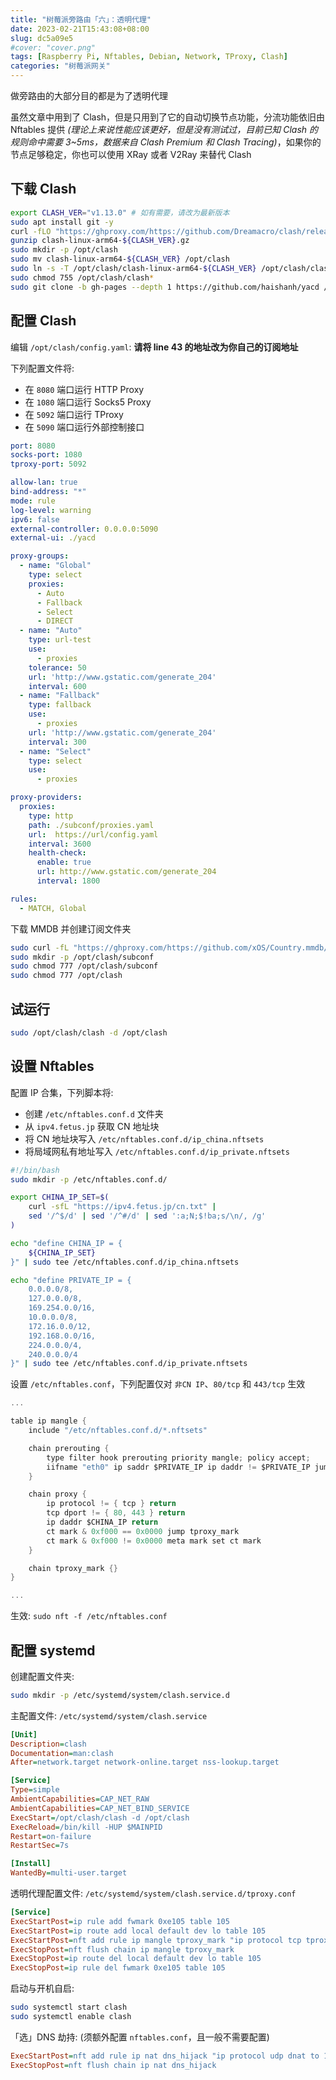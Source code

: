 ```yaml
---
title: "树莓派旁路由「六」：透明代理"
date: 2023-02-21T15:43:08+08:00
slug: dc5a09e5
#cover: "cover.png"
tags: [Raspberry Pi, Nftables, Debian, Network, TProxy, Clash]
categories: "树莓派网关"
---
```


做旁路由的大部分目的都是为了透明代理

<!--more-->

虽然文章中用到了 Clash，但是只用到了它的自动切换节点功能，分流功能依旧由 Nftables 提供 *(理论上来说性能应该更好，但是没有测试过，目前已知 Clash 的规则命中需要 3~5ms，数据来自 Clash Premium 和 Clash Tracing)*，如果你的节点足够稳定，你也可以使用 XRay 或者 V2Ray 来替代 Clash

## 下载 Clash

```bash
export CLASH_VER="v1.13.0" # 如有需要，请改为最新版本
sudo apt install git -y
curl -fLO "https://ghproxy.com/https://github.com/Dreamacro/clash/releases/download/${CLASH_VER}/clash-linux-arm64-${CLASH_VER}.gz"
gunzip clash-linux-arm64-${CLASH_VER}.gz
sudo mkdir -p /opt/clash
sudo mv clash-linux-arm64-${CLASH_VER} /opt/clash
sudo ln -s -T /opt/clash/clash-linux-arm64-${CLASH_VER} /opt/clash/clash
sudo chmod 755 /opt/clash/clash*
sudo git clone -b gh-pages --depth 1 https://github.com/haishanh/yacd /opt/clash/yacd
```

## 配置 Clash

编辑 `/opt/clash/config.yaml`: **请将 line 43 的地址改为你自己的订阅地址**

下列配置文件将:

- 在 `8080` 端口运行 HTTP Proxy
- 在 `1080` 端口运行 Socks5 Proxy
- 在 `5092` 端口运行 TProxy
- 在 `5090` 端口运行外部控制接口

```yaml
port: 8080
socks-port: 1080
tproxy-port: 5092

allow-lan: true
bind-address: "*"
mode: rule
log-level: warning
ipv6: false
external-controller: 0.0.0.0:5090
external-ui: ./yacd

proxy-groups:
  - name: "Global"
    type: select
    proxies:
      - Auto
      - Fallback
      - Select
      - DIRECT
  - name: "Auto"
    type: url-test
    use:
      - proxies
    tolerance: 50
    url: 'http://www.gstatic.com/generate_204'
    interval: 600
  - name: "Fallback"
    type: fallback
    use:
      - proxies
    url: 'http://www.gstatic.com/generate_204'
    interval: 300
  - name: "Select"
    type: select
    use:
      - proxies

proxy-providers:
  proxies:
    type: http
    path: ./subconf/proxies.yaml
    url:  https://url/config.yaml
    interval: 3600
    health-check:
      enable: true
      url: http://www.gstatic.com/generate_204
      interval: 1800

rules:
  - MATCH, Global
```

下载 MMDB 并创建订阅文件夹

```bash
sudo curl -fL "https://ghproxy.com/https://github.com/xOS/Country.mmdb/releases/latest/download/Country.mmdb" -o /opt/clash/Country.mmdb
sudo mkdir -p /opt/clash/subconf
sudo chmod 777 /opt/clash/subconf
sudo chmod 777 /opt/clash
```

## 试运行

```bash
sudo /opt/clash/clash -d /opt/clash
```

## 设置 Nftables

配置 IP 合集，下列脚本将:

- 创建 `/etc/nftables.conf.d` 文件夹
- 从 `ipv4.fetus.jp` 获取 CN 地址块
- 将 CN 地址块写入 `/etc/nftables.conf.d/ip_china.nftsets`
- 将局域网私有地址写入 `/etc/nftables.conf.d/ip_private.nftsets`

```bash
#!/bin/bash
sudo mkdir -p /etc/nftables.conf.d/

export CHINA_IP_SET=$(
    curl -sfL "https://ipv4.fetus.jp/cn.txt" | 
    sed '/^$/d' | sed '/^#/d' | sed ':a;N;$!ba;s/\n/, /g'
)

echo "define CHINA_IP = {
    ${CHINA_IP_SET}
}" | sudo tee /etc/nftables.conf.d/ip_china.nftsets

echo "define PRIVATE_IP = {
    0.0.0.0/8,
    127.0.0.0/8,
    169.254.0.0/16,
    10.0.0.0/8,
    172.16.0.0/12,
    192.168.0.0/16,
    224.0.0.0/4,
    240.0.0.0/4
}" | sudo tee /etc/nftables.conf.d/ip_private.nftsets
```

设置 `/etc/nftables.conf`，下列配置仅对 `非CN IP`、`80/tcp` 和 `443/tcp` 生效

```groovy
...

table ip mangle {
    include "/etc/nftables.conf.d/*.nftsets"

    chain prerouting {
        type filter hook prerouting priority mangle; policy accept;
        iifname "eth0" ip saddr $PRIVATE_IP ip daddr != $PRIVATE_IP jump proxy
    }

    chain proxy {
        ip protocol != { tcp } return
        tcp dport != { 80, 443 } return
        ip daddr $CHINA_IP return
        ct mark & 0xf000 == 0x0000 jump tproxy_mark
        ct mark & 0xf000 != 0x0000 meta mark set ct mark
    }

    chain tproxy_mark {}
}

...
```

生效: `sudo nft -f /etc/nftables.conf`

## 配置 systemd

创建配置文件夹:

```bash
sudo mkdir -p /etc/systemd/system/clash.service.d
```

主配置文件: `/etc/systemd/system/clash.service`

```ini
[Unit]
Description=clash
Documentation=man:clash
After=network.target network-online.target nss-lookup.target

[Service]
Type=simple
AmbientCapabilities=CAP_NET_RAW
AmbientCapabilities=CAP_NET_BIND_SERVICE
ExecStart=/opt/clash/clash -d /opt/clash
ExecReload=/bin/kill -HUP $MAINPID
Restart=on-failure
RestartSec=7s

[Install]
WantedBy=multi-user.target
```

透明代理配置文件: `/etc/systemd/system/clash.service.d/tproxy.conf`

```ini
[Service]
ExecStartPost=ip rule add fwmark 0xe105 table 105
ExecStartPost=ip route add local default dev lo table 105
ExecStartPost=nft add rule ip mangle tproxy_mark "ip protocol tcp tproxy to :5092 ct mark set 0xe105"
ExecStopPost=nft flush chain ip mangle tproxy_mark
ExecStopPost=ip route del local default dev lo table 105
ExecStopPost=ip rule del fwmark 0xe105 table 105
```

启动与开机自启:

```bash
sudo systemctl start clash
sudo systemctl enable clash
```

「选」DNS 劫持: (须额外配置 `nftables.conf`，且一般不需要配置)

```ini
ExecStartPost=nft add rule ip nat dns_hijack "ip protocol udp dnat to 172.24.0.1:5053"
ExecStopPost=nft flush chain ip nat dns_hijack
```
